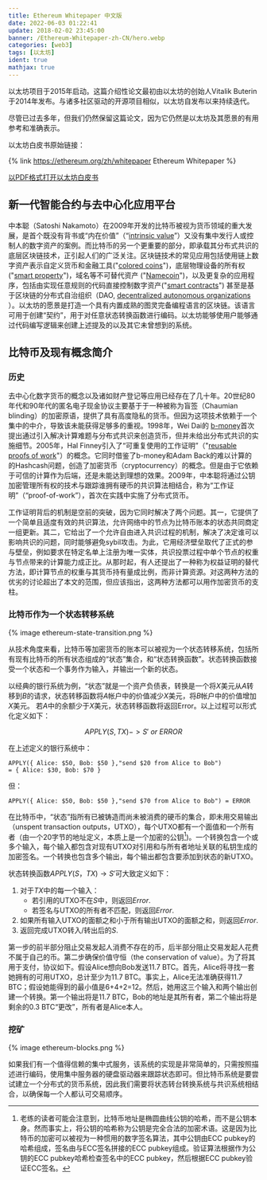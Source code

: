 ```yaml
---
title: Ethereum Whitepaper 中文版
date: 2022-06-03 01:22:41
update: 2018-02-02 23:45:00
banner: /Ethereum-Whitepaper-zh-CN/hero.webp
categories: [web3]
tags: [以太坊]
ident: true
mathjax: true
---
```




以太坊项目于2015年启动。这篇介绍性论文最初由以太坊的创始人Vitalik Buterin于2014年发布。与诸多社区驱动的开源项目相似，以太坊自发布以来持续迭代。

尽管已过去多年，但我们仍然保留这篇论文，因为它仍然是以太坊及其愿景的有用参考和准确表示。

<!-- more -->

以太坊白皮书原始链接：

{% link https://ethereum.org/zh/whitepaper Ethereum&nbsp;Whitepaper %}

[以PDF格式打开以太坊白皮书](https://ethereum.org/669c9e2e2027310b6b3cdce6e1c52962/Ethereum_Whitepaper_-_Buterin_2014.pdf)

## 新一代智能合约与去中心化应用平台

中本聪（Satoshi Nakamoto）在2009年开发的比特币被视为货币领域的重大发展，是首个既没有背书或“内在价值”（“[intrinsic value](https://bitcoinmagazine.com/business/op-ed-debunking-bitcoin-myths-the-intrinsic-value-fallacy)”）又没有集中发行人或控制人的数字资产的案例。而比特币的另一个更重要的部分，即承载其分布式共识的底层区块链技术，正引起人们的广泛关注。区块链技术的常见应用包括使用链上数字资产表示自定义货币和金融工具("[colored coins](https://docs.google.com/a/buterin.com/document/d/1AnkP_cVZTCMLIzw4DvsW6M8Q2JC0lIzrTLuoWu2z1BE/edit)")，底层物理设备的所有权("[smart property](https://en.bitcoin.it/wiki/Smart_Property)")，域名等不可替代资产 ("[Namecoin](http://namecoin.org/)")，以及更复杂的应用程序，包括由实现任意规则的代码直接控制数字资产("[smart contracts](http://www.fon.hum.uva.nl/rob/Courses/InformationInSpeech/CDROM/Literature/LOTwinterschool2006/szabo.best.vwh.net/idea.html)") 甚至是基于区块链的分布式自治组织（DAO, [decentralized autonomous organizations](http://bitcoinmagazine.com/7050/bootstrapping-a-decentralized-autonomous-corporation-part-i/) ）。以太坊的愿景是打造一个具有内置成熟的图灵完备编程语言的区块链。该语言可用于创建“契约”，用于对任意状态转换函数进行编码。以太坊能够使用户能够通过代码编写逻辑来创建上述提及的以及其它未曾想到的系统。

## 比特币及现有概念简介

### 历史

去中心化数字货币的概念以及诸如财产登记等应用已经存在了几十年。20世纪80年代和90年代的匿名电子现金协议主要基于于一种被称为盲签（Chaumian blinding）的加密原语，提供了具有高度隐私的货币。但因为这项技术依赖于一个集中的中介，导致该未能获得足够多的重视。1998年，Wei Dai的 [b-money](http://www.weidai.com/bmoney.txt)首次提出通过引入解决计算难题与分布式共识来创造货币，但并未给出分布式共识的实施细节。2005年，Hal Finney引入了“可重复使用的工作证明”（"[reusable proofs of work](https://nakamotoinstitute.org/finney/rpow/)"）的概念。它同时借鉴了b-money和Adam Back的难以计算的的Hashcash问题，创造了加密货币（cryptocurrency）的概念。但是由于它依赖于可信的计算作为后端，还是未能达到理想的效果。2009年，中本聪将通过公钥加密管理所有权的技术与跟踪谁拥有硬币的共识算法相结合，称为“工作证明”（“proof-of-work”），首次在实践中实施了分布式货币。

工作证明背后的机制是空前的突破，因为它同时解决了两个问题。其一，它提供了一个简单且适度有效的共识算法，允许网络中的节点为比特币账本的状态共同商定一组更新。其二，它给出了一个允许自由进入共识过程的机制，解决了决定谁可以影响共识的问题，同时能够避免sybil攻击。为此，它用经济壁垒取代了正式的参与壁垒，例如要求在特定名单上注册为唯一实体，共识投票过程中单个节点的权重与节点带来的计算能力成正比。从那时起，有人还提出了一种称为权益证明的替代方法，即计算节点的权重与其货币持有量成比例，而非计算资源。对这两种方法的优劣的讨论超出了本文的范围，但应该指出，这两种方法都可以用作加密货币的支柱。

### 比特币作为一个状态转移系统

{% image ethereum-state-transition.png %}

从技术角度来看，比特币等加密货币的账本可以被视为一个状态转移系统，包括所有现有比特币的所有状态组成的“状态”集合，和“状态转换函数”。状态转换函数接受一个状态和一个事务作为输入，并输出一个新的状态。

以经典的银行系统为例，“状态”就是一个资产负债表，转换是一个将$X$美元从$A$转移到$B$的请求，状态转移函数将$A$帐户中的价值减少$X$美元，将$B$帐户中的价值增加$X$美元。  若$A$中的余额少于$X$美元，状态转移函数将返回Error。以上过程可以形式化定义如下：

$$APPLY(S, TX) -> S'\ or \ ERROR$$

在上述定义的银行系统中：

```
APPLY({ Alice: $50, Bob: $50 },"send $20 from Alice to Bob") 
= { Alice: $30, Bob: $70 }
```

但：

```
APPLY({ Alice: $50, Bob: $50 },"send $70 from Alice to Bob") = ERROR
```

在比特币中，“状态”指所有已被铸造而尚未被消费的硬币的集合，即未用交易输出（unspent transaction outputs，UTXO），每个UTXO都有一个面值和一个所有者（由一个20字节的地址定义，本质上是一个加密的公钥[^fn1])。一个转换包含一个或多个输入，每个输入都包含对现有UTXO对引用和与所有者地址关联的私钥生成的加密签名。一个转换也包含多个输出，每个输出都包含要添加到状态的新UTXO。

状态转换函数$APPLY(S，TX)\to S'$可大致定义如下：

1. 对于$TX$中的每一个输入：
   - 若引用的UTXO不在$S$中，则返回$Error$.
   - 若签名与UTXO的所有者不匹配，则返回$Error$.
2. 如果所有输入UTXO的面额之和小于所有输出UTXO的面额之和，则返回$Error$.
3. 返回完成UTXO转入/转出后的$S$.

第一步的前半部分阻止交易发起人消费不存在的币，后半部分阻止交易发起人花费不属于自己的币。第二步确保价值守恒（the conservation of value）。为了将其用于支付，协议如下。假设Alice想向Bob发送11.7 BTC。首先，Alice将寻找一套她拥有的可用UTXO，总计至少为11.7 BTC。事实上，Alice无法准确获得11.7 BTC；假设她能得到的最小值是6+4+2=12。然后，她用这三个输入和两个输出创建一个转换。第一个输出将是11.7 BTC，Bob的地址是其所有者，第二个输出将是剩余的0.3 BTC“更改”，所有者是Alice本人。

### 挖矿

{% image ethereum-blocks.png %}

如果我们有一个值得信赖的集中式服务，该系统的实现是非常简单的，只需按照描述进行编码，使用集中服务器的硬盘驱动器来跟踪状态即可。但比特币系统是要尝试建立一个分布式的货币系统，因此我们需要将状态转台转换系统与共识系统相结合，以确保每一个人都认可交易顺序。

[^fn1]:老练的读者可能会注意到，比特币地址是椭圆曲线公钥的哈希，而不是公钥本身。然而事实上，将公钥的哈希称为公钥是完全合法的加密术语。这是因为比特币的加密可以被视为一种惯用的数字签名算法，其中公钥由ECC pubkey的哈希组成，签名由与ECC签名拼接的ECC pubkey组成。验证算法根据作为公钥的ECC pubkey哈希检查签名中的ECC pubkey，然后根据ECC pubkey验证ECC签名。

